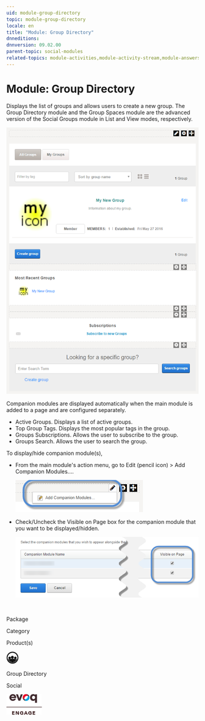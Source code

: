 ```yaml
---
uid: module-group-directory
topic: module-group-directory
locale: en
title: "Module: Group Directory"
dnneditions: 
dnnversion: 09.02.00
parent-topic: social-modules
related-topics: module-activities,module-activity-stream,module-answers,module-blogs,module-challenges,module-discussions,module-group-spaces,module-ideas,module-journal,module-latest-challenges,module-leaderboard,module-member-directory,module-message-center,module-my-status,module-profile-dashboard,module-social-groups,module-related-content,module-social-events,module-social-sharing,module-user-badges,module-wiki
---
```


# Module: Group Directory

Displays the list of groups and allows users to create a new group. The Group Directory module and the Group Spaces module are the advanced version of the Social Groups module in List and View modes, respectively.

  

![Group Directory module](/images/scr-module-GroupDirectory.png)

  

Companion modules are displayed automatically when the main module is added to a page and are configured separately.

*   Active Groups. Displays a list of active groups.
*   Top Group Tags. Displays the most popular tags in the group.
*   Groups Subscriptions. Allows the user to subscribe to the group.
*   Groups Search. Allows the user to search the group.

To display/hide companion module(s),

*   From the main module's action menu, go to Edit (pencil icon) \> Add Companion Modules....  
    
    ![Edit (pencil icon) action menu > Add Companion Modules...](/images/scr-actionmenu-edit-addcompanionmodules.png)
    
      
    
*   Check/Uncheck the Visible on Page box for the companion module that you want to be displayed/hidden.  
    
    ![](/images/scr-companions-VisibleOnPage.png)
    
      
    

 

Package

Category

Product(s)

 ![icon](/images/ico-module-groupdirectory.png) 

Group Directory

Social

 ![Evoq Engage](/images/ico-evoq-engage.png)